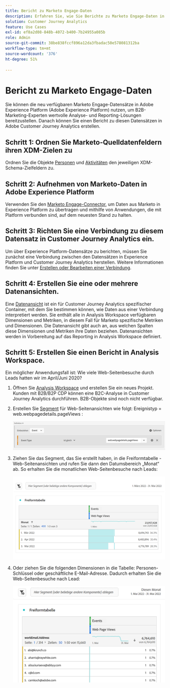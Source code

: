 ```yaml
---
title: Bericht zu Marketo Engage-Daten
description: Erfahren Sie, wie Sie Berichte zu Marketo Engage-Daten in Customer Journey Analytics erstellen
solution: Customer Journey Analytics
feature: Use Cases
exl-id: ef8a2d08-848b-4072-b400-7b24955a085b
role: Admin
source-git-commit: 38be838fccf896a12da3fbadac50e578081312ba
workflow-type: tm+mt
source-wordcount: '376'
ht-degree: 51%

---
```


# Bericht zu Marketo Engage-Daten

Sie können die neu verfügbaren Marketo Engage-Datensätze in Adobe Experience Platform (Adobe Experience Platform) nutzen, um B2B-Marketing-Experten wertvolle Analyse- und Reporting-Lösungen bereitzustellen. Danach können Sie einen Bericht zu diesen Datensätzen in Adobe Customer Journey Analytics erstellen.

## Schritt 1: Ordnen Sie Marketo-Quelldatenfeldern ihren XDM-Zielen zu

Ordnen Sie die Objekte [Personen](https://experienceleague.adobe.com/docs/experience-platform/sources/connectors/adobe-applications/mapping/marketo.html#persons) und [Aktivitäten](https://experienceleague.adobe.com/docs/experience-platform/sources/connectors/adobe-applications/mapping/marketo.html#activities) den jeweiligen XDM-Schema-Zielfeldern zu.

## Schritt 2: Aufnehmen von Marketo-Daten in Adobe Experience Platform

Verwenden Sie den [Marketo Engage-Connector](https://experienceleague.adobe.com/docs/experience-platform/sources/connectors/adobe-applications/marketo/marketo.html), um Daten aus Marketo in Experience Platform zu übertragen und mithilfe von Anwendungen, die mit Platform verbunden sind, auf dem neuesten Stand zu halten.

## Schritt 3: Richten Sie eine Verbindung zu diesem Datensatz in Customer Journey Analytics ein.

Um über Experience Platform-Datensätze zu berichten, müssen Sie zunächst eine Verbindung zwischen den Datensätzen in Experience Platform und Customer Journey Analytics herstellen. Weitere Informationen finden Sie unter [Erstellen oder Bearbeiten einer Verbindung](https://experienceleague.adobe.com/docs/analytics-platform/using/cja-connections/create-connection.html?lang=de).

## Schritt 4: Erstellen Sie eine oder mehrere Datenansichten.

Eine [Datenansicht](/help/data-views/data-views.md) ist ein für Customer Journey Analytics spezifischer Container, mit dem Sie bestimmen können, wie Daten aus einer Verbindung interpretiert werden. Sie enthält alle in Analysis Workspace verfügbaren Dimensionen und Metriken, in diesem Fall für Marketo spezifische Metriken und Dimensionen. Die Datenansicht gibt auch an, aus welchen Spalten diese Dimensionen und Metriken ihre Daten beziehen. Datenansichten werden in Vorbereitung auf das Reporting in Analysis Workspace definiert.

## Schritt 5: Erstellen Sie einen Bericht in Analysis Workspace.

Ein möglicher Anwendungsfall ist: Wie viele Web-Seitenbesuche durch Leads hatten wir im April/Juni 2020?

1. Öffnen Sie [Analysis Workspace](/help/analysis-workspace/home.md) und erstellen Sie ein neues Projekt.
Kunden mit B2B/B2P CDP können eine B2C-Analyse in Customer Journey Analytics durchführen. B2B-Objekte sind noch nicht verfügbar.

1. Erstellen Sie [Segment](/help/components/segments/seg-create.md) für Web-Seitenansichten wie folgt: Ereignistyp = web.webpagedetails.pageViews :

   ![Definitionsfenster mit Ereignis- und Ereignistyp](../assets/marketo-filter.png)

1. Ziehen Sie das Segment, das Sie erstellt haben, in die Freiformtabelle - Web-Seitenansichten und rufen Sie dann den Datumsbereich „Monat“ ab. So erhalten Sie die monatlichen Web-Seitenbesuche nach Leads:

   ![Freiformtabelle mit Ereignissen nach Monat.](../assets/marketo-freeform.png)

1. Oder ziehen Sie die folgenden Dimensionen in die Tabelle: Personen-Schlüssel oder geschäftliche E-Mail-Adresse. Dadurch erhalten Sie die Web-Seitenbesuche nach Lead:

   ![Freiformtabelle mit Ereignissen und „workEmail.Address“ und Web-Seitenansichten.](../assets/marketo-freeform2.png)
